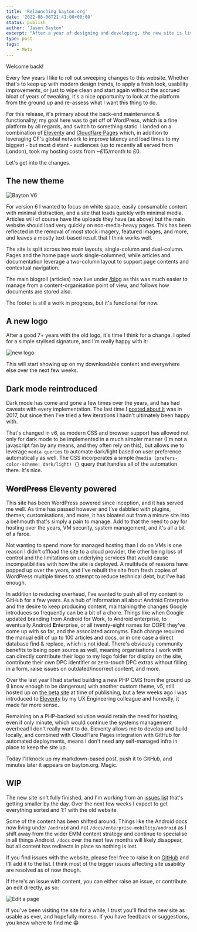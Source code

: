 ```yaml
---
title: 'Relaunching bayton.org'
date: '2022-08-06T21:41:00+00:00'
status: publish
author: 'Jason Bayton'
excerpt: "After a year of designing and developing, the new site is live. Come and see what's new."
type: post
tags:
    - Meta
---
```

Welcome back! 

Every few years I like to roll out sweeping changes to this website. Whether that's to keep up with modern design trends, to apply a fresh look, usability improvements, or just to wipe clean and start again without the accrued bloat of years of tweaking, it's a nice opportunity to look at the platform from the ground up and re-assess what I want this thing to do.

For this release, it's primary about the back-end maintenance & functionality; my goal here was to get off of WordPress, which is a fine platform by all regards, and switch to something static. I landed on a combination of [Eleventy](https://www.11ty.dev) and [Cloudflare Pages](https://pages.cloudflare.com/) which, in addition to leveraging CF's global network to improve latency and load times to my biggest - but most distant - audiences (up to recently all served from London), took my hosting costs from ~£15/month to £0. 

Let's get into the changes. 

## The new theme

![Bayton V6](https://r2_worker.bayton.workers.dev/uploads/2022/08/Screenshot2022-08-07_1.png)

For version 6 I wanted to focus on white space, easily consumable content with minimal distraction, and a site that loads quickly with minimal media. Articles will of course have the uploads they have (as above) but the main website should load very quickly on non-media-heavy pages. This has been reflected in the removal of most stock imagery, featured images, and more, and leaves a mostly text-based result that I think works well.

The site is split across two main layouts, single-column and dual-column. Pages and the home page work single-columned, while articles and documentation leverage a two-column layout to support page contents and contextual navigation.

The main blogroll (articles) now live under [/blog](/blog) as this was much easier to manage from a content-organisation point of view, and follows how documents are stored also.

The footer is still a work in progress, but it's functional for now.

## A new logo

After a good 7+ years with the old logo, it's time I think for a change. I opted for a simple stylised signature, and I'm really happy with it: 

![new logo](https://r2_worker.bayton.workers.dev/uploads/2022/08/Screenshot2022-08-07_2.png)

This will start showing up on my downloadable content and everywhere else over the next few weeks. 

## Dark mode reintroduced

Dark mode has come and gone a few times over the years, and has had caveats with every implementation. The last time I [posted about it](/blog/2017/02/introducing-night-mode-on-bayton-org) was in 2017, but since then I've tried a few iterations I hadn't ultimately been happy with. 

That's changed in v6, as modern CSS and browser support has allowed not only for dark mode to be implemented in a much simpler manner (I'm not a javascript fan by any means, and they often rely on this), but allows me to leverage `media queries` to automate dark/light based on user preference automatically as well. The CSS incorporates a simple `@media (prefers-color-scheme: dark/light) {}` query that handles all of the automation there. It's nice. 

## ~~WordPress~~ Eleventy powered

This site has been WordPress powered since inception, and it has served me well. As time has passed however and I've dabbled with plugins, themes, customisations, and more, it has bloated out from a minute site into a behmouth that's simply a pain to manage. Add to that the need to pay for hosting over the years, VM security, system management, and it's all a bit of a farce.

Not wanting to spend more for managed hosting than I do on VMs is one reason I didn't offload the site to a cloud provider, the other being loss of control and the limitations on underlying services that would cause incompatibilities with how the site is deployed. A multitude of reasons have popped up over the years, and I've rebuilt the site from fresh copies of WordPress multiple times to attempt to reduce technical debt, but I've had enough.

In addition to reducing overhead, I've wanted to push all of my content to GitHub for a few years. As a hub of information all about Android Enterprise and the desire to keep producing content, maintaining the changes Google introduces so frequently can be a bit of a chore. Things like when Google updated branding from Android for Work, to Android enterprise, to eventually Android **E**nterprise, or all twenty-eight names for COPE they've come up with so far, and the associated acronyms. Each change required the manual edit of up to 100 articles and docs, or in one case a direct database find & replace, which is not ideal. There's obviously community benefits to being open source as well, meaning organisations I work with can directly contribute their logo to my logo folder for display on the site, contribute their own DPC identifier or zero-touch DPC extras without filling in a form, raise issues on outdated/incorrect content, and more. 

Over the last year I had started building a new PHP CMS from the ground up (I know enough to be dangerous) with another custom theme, v5, still hosted up on [the beta site](https://beta.bayton.org) at time of publishing, but a few weeks ago I was introduced to [Eleventy](https://www.11ty.js) by my UX Engineering colleague and honestly, it made far more sense. 

Remaining on a PHP-backed solution would retain the need for hosting, even if only minute, which would continue the systems management overhead I don't really want to do. Eleventy allows me to develop and build locally, and combined with CloudFlare Pages integration with GitHub for automated deployments, means I don't need any self-managed infra in place to keep the site up. 

Today I'll knock up my markdown-based post, push it to GitHub, and minutes later it appears on bayton.org. Magic. 

## WIP

The new site isn't fully finished, and I'm working from an [issues list](https://github.com/jasonbayton/11ty/issues) that's getting smaller by the day. Over the next few weeks I expect to get everything sorted and 1:1 with the old website. 

Some of the content has been shifted around. Things like the Android docs now living under `/android` and not `/docs/enterprise-mobility/android` as I shift away from the wider EMM content strategy and continue to specialise in all things Android. `/docs` over the next few months will likely disappear, but all content has redirects in place so nothing is lost. 

If you find issues with the website, please feel free to raise it on [GitHub](https://github.com/jasonbayton/11ty/issues/new) and I'll add it to the list. I think most of the bigger issues affecting site usability are resolved as of now though. 

If there's an issue with content, you can either raise an issue, or contribute an edit directly, as so: 

![Edit a page](https://r2_worker.bayton.workers.dev/uploads/2022/08/2022-08-07-14.33.10.gif)

If you've been visiting the site for a while, I trust you'll find the new site as usable as ever, and hopefully moreso. If you have feedback or suggestions, you know where to find me 😁